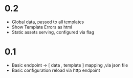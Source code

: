 0.2
===
* Global data, passed to all templates
* Show Template Errors as html
* Static assets serving, configured via flag

0.1
===
* Basic endpoint -> [ data , template ] mapping ,via json file
* Basic configuration reload via http endpoint

